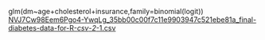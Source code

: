 glm(dm~age+cholesterol+insurance,family=binomial(logit))
[NVJ7Cw98Eem6Pgo4-YwqLg_35bb00c00f7c11e9903947c521ebe81a_final-diabetes-data-for-R-_csv_-_2_-1.csv](https://github.com/tomicca12/odd-ratio-/files/7040371/NVJ7Cw98Eem6Pgo4-YwqLg_35bb00c00f7c11e9903947c521ebe81a_final-diabetes-data-for-R-_csv_-_2_-1.csv)

